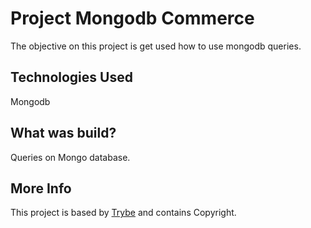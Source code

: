 # Project Mongodb Commerce

 The objective on this project is get used how to use mongodb queries.


## Technologies Used

Mongodb


## What was build?

Queries on Mongo database.

 
 ## More Info
 This project is based by [Trybe](https://www.betrybe.com/) and contains Copyright.
